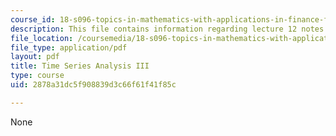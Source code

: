 ```yaml
---
course_id: 18-s096-topics-in-mathematics-with-applications-in-finance-fall-2013
description: This file contains information regarding lecture 12 notes.
file_location: /coursemedia/18-s096-topics-in-mathematics-with-applications-in-finance-fall-2013/2878a31dc5f908839d3c66f61f41f85c_MIT18_S096F13_lecnote12.pdf
file_type: application/pdf
layout: pdf
title: Time Series Analysis III
type: course
uid: 2878a31dc5f908839d3c66f61f41f85c

---
```

None